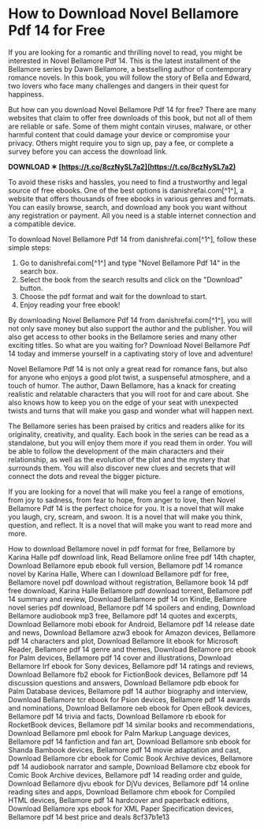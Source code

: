 # How to Download Novel Bellamore Pdf 14 for Free
 
If you are looking for a romantic and thrilling novel to read, you might be interested in Novel Bellamore Pdf 14. This is the latest installment of the Bellamore series by Dawn Bellamore, a bestselling author of contemporary romance novels. In this book, you will follow the story of Bella and Edward, two lovers who face many challenges and dangers in their quest for happiness.
 
But how can you download Novel Bellamore Pdf 14 for free? There are many websites that claim to offer free downloads of this book, but not all of them are reliable or safe. Some of them might contain viruses, malware, or other harmful content that could damage your device or compromise your privacy. Others might require you to sign up, pay a fee, or complete a survey before you can access the download link.
 
**DOWNLOAD ✶ [https://t.co/8czNySL7a2](https://t.co/8czNySL7a2)**


 
To avoid these risks and hassles, you need to find a trustworthy and legal source of free ebooks. One of the best options is danishrefai.com[^1^], a website that offers thousands of free ebooks in various genres and formats. You can easily browse, search, and download any book you want without any registration or payment. All you need is a stable internet connection and a compatible device.
 
To download Novel Bellamore Pdf 14 from danishrefai.com[^1^], follow these simple steps:
 
1. Go to danishrefai.com[^1^] and type "Novel Bellamore Pdf 14" in the search box.
2. Select the book from the search results and click on the "Download" button.
3. Choose the pdf format and wait for the download to start.
4. Enjoy reading your free ebook!

By downloading Novel Bellamore Pdf 14 from danishrefai.com[^1^], you will not only save money but also support the author and the publisher. You will also get access to other books in the Bellamore series and many other exciting titles. So what are you waiting for? Download Novel Bellamore Pdf 14 today and immerse yourself in a captivating story of love and adventure!
  
Novel Bellamore Pdf 14 is not only a great read for romance fans, but also for anyone who enjoys a good plot twist, a suspenseful atmosphere, and a touch of humor. The author, Dawn Bellamore, has a knack for creating realistic and relatable characters that you will root for and care about. She also knows how to keep you on the edge of your seat with unexpected twists and turns that will make you gasp and wonder what will happen next.
 
The Bellamore series has been praised by critics and readers alike for its originality, creativity, and quality. Each book in the series can be read as a standalone, but you will enjoy them more if you read them in order. You will be able to follow the development of the main characters and their relationship, as well as the evolution of the plot and the mystery that surrounds them. You will also discover new clues and secrets that will connect the dots and reveal the bigger picture.
 
If you are looking for a novel that will make you feel a range of emotions, from joy to sadness, from fear to hope, from anger to love, then Novel Bellamore Pdf 14 is the perfect choice for you. It is a novel that will make you laugh, cry, scream, and swoon. It is a novel that will make you think, question, and reflect. It is a novel that will make you want to read more and more.
 
How to download Bellamore novel in pdf format for free,  Bellamore by Karina Halle pdf download link,  Read Bellamore online free pdf 14th chapter,  Download Bellamore epub ebook full version,  Bellamore pdf 14 romance novel by Karina Halle,  Where can I download Bellamore pdf for free,  Bellamore novel pdf download without registration,  Bellamore book 14 pdf free download,  Karina Halle Bellamore pdf download torrent,  Bellamore pdf 14 summary and review,  Download Bellamore pdf 14 on Kindle,  Bellamore novel series pdf download,  Bellamore pdf 14 spoilers and ending,  Download Bellamore audiobook mp3 free,  Bellamore pdf 14 quotes and excerpts,  Download Bellamore mobi ebook for Android,  Bellamore pdf 14 release date and news,  Download Bellamore azw3 ebook for Amazon devices,  Bellamore pdf 14 characters and plot,  Download Bellamore lit ebook for Microsoft Reader,  Bellamore pdf 14 genre and themes,  Download Bellamore prc ebook for Palm devices,  Bellamore pdf 14 cover and illustrations,  Download Bellamore lrf ebook for Sony devices,  Bellamore pdf 14 ratings and reviews,  Download Bellamore fb2 ebook for FictionBook devices,  Bellamore pdf 14 discussion questions and answers,  Download Bellamore pdb ebook for Palm Database devices,  Bellamore pdf 14 author biography and interview,  Download Bellamore tcr ebook for Psion devices,  Bellamore pdf 14 awards and nominations,  Download Bellamore oeb ebook for Open eBook devices,  Bellamore pdf 14 trivia and facts,  Download Bellamore rb ebook for RocketBook devices,  Bellamore pdf 14 similar books and recommendations,  Download Bellamore pml ebook for Palm Markup Language devices,  Bellamore pdf 14 fanfiction and fan art,  Download Bellamore snb ebook for Shanda Bambook devices,  Bellamore pdf 14 movie adaptation and cast,  Download Bellamore cbr ebook for Comic Book Archive devices,  Bellamore pdf 14 audiobook narrator and sample,  Download Bellamore cbz ebook for Comic Book Archive devices,  Bellamore pdf 14 reading order and guide,  Download Bellamore djvu ebook for DjVu devices,  Bellamore pdf 14 online reading sites and apps,  Download Bellamore chm ebook for Compiled HTML devices,  Bellamore pdf 14 hardcover and paperback editions,  Download Bellamore xps ebook for XML Paper Specification devices,  Bellamore pdf 14 best price and deals
 8cf37b1e13
 
